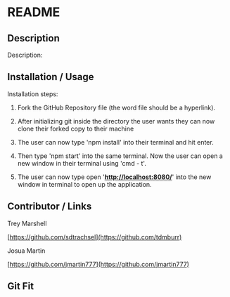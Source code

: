 # README

## Description

Description: 

## Installation / Usage

Installation steps:  

1. Fork the GitHub Repository file (the word file should be a hyperlink).                                                                                                                                       
2. After initializing git inside the directory the user wants they can now clone their forked copy to their machine 

3. The user can now type 'npm install' into their terminal and hit enter. 

4. Then type 'npm start' into the same terminal. Now the user can open a new window in their terminal using 'cmd - t'.  

5. The user can now type open '**[http://localhost:8080/](http://localhost:8080/)**' into the new window in terminal to open up the application.

## Contributor  /  Links

Trey Marshell

[https://github.com/sdtrachsel](https://github.com/tdmburr)

Josua Martin

[https://github.com/jmartin777](https://github.com/jmartin777)

## Git Fit

